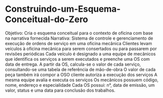 # Construindo-um-Esquema-Conceitual-do-Zero
Objetivo: Cria o esquema conceitual para o contexto de oficina com base na narrativa fornecida  Narrativa: Sistema de controle e gerenciamento de execução de ordens de serviço em uma oficina mecânica Clientes levam veículos à oficina mecânica para serem consertados ou para passarem por revisões  periódicas Cada veículo é designado a uma equipe de mecânicos que identifica os serviços a serem executados e preenche uma OS com data de entrega. A partir da OS, calcula-se o valor de cada serviço, consultando-se uma tabela de referência de mão-de-obra O valor de cada peça também irá compor a OSO cliente autoriza a execução dos serviços A mesma equipe avalia e executa os serviços Os mecânicos possuem código, nome, endereço e especialidade Cada OS possui: n°, data de emissão, um valor, status e uma data para conclusão dos trabalhos.
